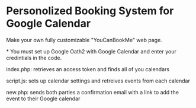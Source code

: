 # Personolized Booking System for Google Calendar
Make your own fully customizable "YouCanBookMe" web page.

\* You must set up Google Oath2 with Google Calendar and enter your credintials in the code.


index.php: retrieves an access token and finds all of you calendars

script.js: sets up calendar settings and retreives events from each calendar

new.php: sends both parties a confirmation email with a link to add the event to their Google calendar
